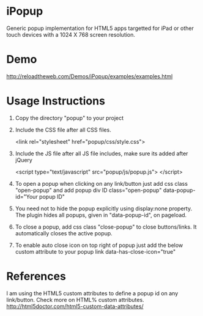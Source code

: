 iPopup
======

Generic popup implementation for HTML5 apps targetted for iPad or other touch devices with a 1024 X 768 screen resolution.

Demo
====

http://reloadtheweb.com/Demos/iPopup/examples/examples.html


Usage Instructions
==================

  1. Copy the directory "popup" to your project

  2. Include the CSS file after all CSS files.
  
       &lt;link rel="stylesheet" href="popup/css/style.css"&gt;

  3. Include the JS file after all JS file includes, make sure its added after jQuery
  
       &lt;script type="text/javascript" src="popup/js/popup.js"&gt; &lt;/script&gt;

  4. To open a popup when clicking on any link/button just add css class "open-popup" and add popup div ID
       class="open-popup" data-popup-id="Your popup ID"

  5. You need not to hide the popup explicitly using display:none property. The plugin hides all popups, given 
     in "data-popup-id", on pageload. 
     
  6. To close a popup, add css class "close-popup" to close buttons/links. It automatically closes the active popup.

  7. To enable auto close icon on top right of popup just add the below custom attribute to your popup link
       data-has-close-icon="true"


References
==========

I am using the HTML5 custom attributes to define a popup id on any link/button. Check more on HTML% custom attributes.
http://html5doctor.com/html5-custom-data-attributes/


